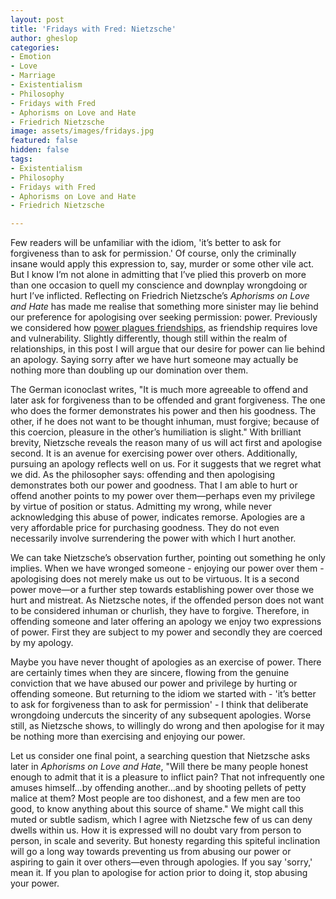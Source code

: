 ```yaml
---
layout: post
title: 'Fridays with Fred: Nietzsche'
author: gheslop
categories:
- Emotion
- Love
- Marriage
- Existentialism
- Philosophy
- Fridays with Fred
- Aphorisms on Love and Hate
- Friedrich Nietzsche
image: assets/images/fridays.jpg
featured: false
hidden: false
tags:
- Existentialism
- Philosophy
- Fridays with Fred
- Aphorisms on Love and Hate
- Friedrich Nietzsche

---
```

Few readers will be unfamiliar with the idiom, 'it’s better to ask for forgiveness than to ask for permission.' Of course, only the criminally insane would apply this expression to, say, murder or some other vile act. But I know I’m not alone in admitting that I’ve plied this proverb on more than one occasion to quell my conscience and downplay wrongdoing or hurt I’ve inflicted. Reflecting on Friedrich Nietzsche’s _Aphorisms on Love and Hate_ has made me realise that something more sinister may lie behind our preference for apologising over seeking permission: power. Previously we considered how [power plagues friendships](https://rekindle.co.za/content/2020-09-04-fridays-with-fred-friendship "Friendship with Fred"), as friendship requires love and vulnerability. Slightly differently, though still within the realm of relationships, in this post I will argue that our desire for power can lie behind an apology. Saying sorry after we have hurt someone may actually be nothing more than doubling up our domination over them.

The German iconoclast writes, "It is much more agreeable to offend and later ask for forgiveness than to be offended and grant forgiveness. The one who does the former demonstrates his power and then his goodness. The other, if he does not want to be thought inhuman, must forgive; because of this coercion, pleasure in the other’s humiliation is slight." With brilliant brevity, Nietzsche reveals the reason many of us will act first and apologise second. It is an avenue for exercising power over others. Additionally, pursuing an apology reflects well on us. For it suggests that we regret what we did. As the philosopher says: offending and then apologising demonstrates both our power and goodness. That I am able to hurt or offend another points to my power over them—perhaps even my privilege by virtue of position or status. Admitting my wrong, while never acknowledging this abuse of power, indicates remorse. Apologies are a very affordable price for purchasing goodness. They do not even necessarily involve surrendering the power with which I hurt another.

We can take Nietzsche’s observation further, pointing out something he only implies. When we have wronged someone - enjoying our power over them - apologising does not merely make us out to be virtuous. It is a second power move—or a further step towards establishing power over those we hurt and mistreat. As Nietzsche notes, if the offended person does not want to be considered inhuman or churlish, they have to forgive. Therefore, in offending someone and later offering an apology we enjoy two expressions of power. First they are subject to my power and secondly they are coerced by my apology.

Maybe you have never thought of apologies as an exercise of power. There are certainly times when they are sincere, flowing from the genuine conviction that we have abused our power and privilege by hurting or offending someone. But returning to the idiom we started with - 'it’s better to ask for forgiveness than to ask for permission' - I think that deliberate wrongdoing undercuts the sincerity of any subsequent apologies. Worse still, as Nietzsche shows, to willingly do wrong and then apologise for it may be nothing more than exercising and enjoying our power.

Let us consider one final point, a searching question that Nietzsche asks later in _Aphorisms on Love and Hate_, "Will there be many people honest enough to admit that it is a pleasure to inflict pain? That not infrequently one amuses himself…by offending another…and by shooting pellets of petty malice at them? Most people are too dishonest, and a few men are too good, to know anything about this source of shame." We might call this muted or subtle sadism, which I agree with Nietzsche few of us can deny dwells within us. How it is expressed will no doubt vary from person to person, in scale and severity. But honesty regarding this spiteful inclination will go a long way towards preventing us from abusing our power or aspiring to gain it over others—even through apologies. If you say 'sorry,' mean it. If you plan to apologise for action prior to doing it, stop abusing your power.